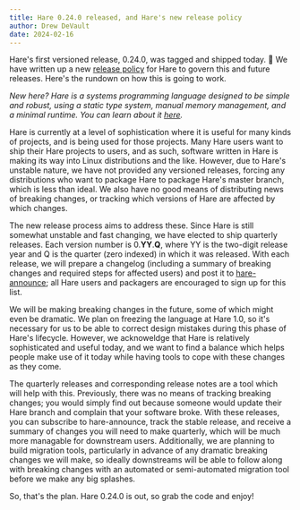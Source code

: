 ```yaml
---
title: Hare 0.24.0 released, and Hare's new release policy
author: Drew DeVault
date: 2024-02-16
---
```


Hare's first versioned release, 0.24.0, was tagged and shipped today. 🎉 We have
written up a new [release policy][0] for Hare to govern this and future
releases. Here's the rundown on how this is going to work.

[0]: https://git.sr.ht/~sircmpwn/hare/tree/master/item/docs/release.md

*New here? Hare is a systems programming language designed to be simple and
robust, using a static type system, manual memory management, and a minimal
runtime. You can learn about it [here](/).*

Hare is currently at a level of sophistication where it is useful for many kinds
of projects, and is being used for those projects. Many Hare users want to ship
their Hare projects to users, and as such, software written in Hare is making
its way into Linux distributions and the like. However, due to Hare's unstable
nature, we have not provided any versioned releases, forcing any distributions
who want to package Hare to package Hare's master branch, which is less than
ideal. We also have no good means of distributing news of breaking changes, or
tracking which versions of Hare are affected by which changes.

The new release process aims to address these. Since Hare is still somewhat
unstable and fast changing, we have elected to ship quarterly releases. Each
version number is 0.**YY**.**Q**, where YY is the two-digit release year and Q
is the quarter (zero indexed) in which it was released. With each release, we
will prepare a changelog (including a summary of breaking changes and required
steps for affected users) and post it to [hare-announce][1]; all Hare users and
packagers are encouraged to sign up for this list.

[1]: https://lists.sr.ht/~sircmpwn/hare-announce

We will be making breaking changes in the future, some of which might even be
dramatic. We plan on freezing the language at Hare 1.0, so it's necessary for us
to be able to correct design mistakes during this phase of Hare's lifecycle.
However, we acknoweldge that Hare is relatively sophisticated and useful today,
and we want to find a balance which helps people make use of it today while
having tools to cope with these changes as they come.

The quarterly releases and corresponding release notes are a tool which will
help with this. Previously, there was no means of tracking breaking changes; you
would simply find out because someone would update their Hare branch and
complain that your software broke. With these releases, you can subscribe to
hare-announce, track the stable release, and receive a summary of changes you
will need to make quarterly, which will be much more managable for downstream
users. Additionally, we are planning to build migration tools, particularly in
advance of any dramatic breaking changes we will make, so ideally downstreams
will be able to follow along with breaking changes with an automated or
semi-automated migration tool before we make any big splashes.

So, that's the plan. Hare 0.24.0 is out, so grab the code and enjoy!
